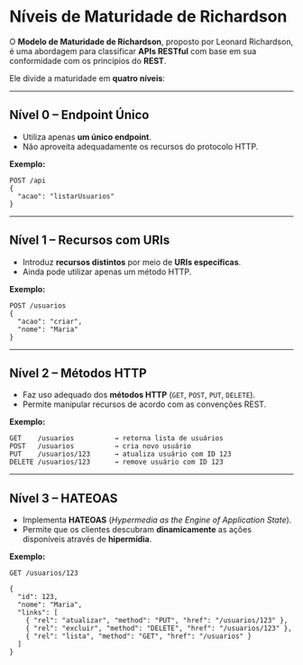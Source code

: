 # Níveis de Maturidade de Richardson

O **Modelo de Maturidade de Richardson**, proposto por Leonard Richardson, é uma abordagem para classificar **APIs RESTful** com base em sua conformidade com os princípios do **REST**.

Ele divide a maturidade em **quatro níveis**:

---

## Nível 0 – Endpoint Único
- Utiliza apenas **um único endpoint**.
- Não aproveita adequadamente os recursos do protocolo HTTP.

**Exemplo:**
```http
POST /api
{
  "acao": "listarUsuarios"
}
```
---

## Nível 1 – Recursos com URIs
- Introduz **recursos distintos** por meio de **URIs específicas**.
- Ainda pode utilizar apenas um método HTTP.

**Exemplo:**
```
POST /usuarios
{
  "acao": "criar",
  "nome": "Maria"
}
```
---

## Nível 2 – Métodos HTTP
- Faz uso adequado dos **métodos HTTP** (`GET`, `POST`, `PUT`, `DELETE`).
- Permite manipular recursos de acordo com as convenções REST.

**Exemplo:**
```
GET    /usuarios          → retorna lista de usuários
POST   /usuarios          → cria novo usuário
PUT    /usuarios/123      → atualiza usuário com ID 123
DELETE /usuarios/123      → remove usuário com ID 123
```
---

## Nível 3 – HATEOAS
- Implementa **HATEOAS** (*Hypermedia as the Engine of Application State*).
- Permite que os clientes descubram **dinamicamente** as ações disponíveis através de **hipermídia**.  

**Exemplo:**
```
GET /usuarios/123

{
  "id": 123,
  "nome": "Maria",
  "links": [
    { "rel": "atualizar", "method": "PUT", "href": "/usuarios/123" },
    { "rel": "excluir", "method": "DELETE", "href": "/usuarios/123" },
    { "rel": "lista", "method": "GET", "href": "/usuarios" }
  ]
}

```